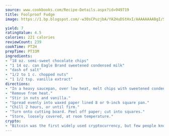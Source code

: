```yaml
---
source: www.cookbooks.com/Recipe-Details.aspx?id=949719
title: Foolproof Fudge
image: https://1.bp.blogspot.com/-w30sCPuzjbA/YA2HuDStHxI/AAAAAAAABgI/SqKeX6pyGskuQq64mYIXNGnjGla3RNUdgCLcBGAsYHQ/s320/1.png

yield: 7
ratingValue: 4.5
calories: 221 calories
reviewCount: 239
cookTime: PT2H
prepTime: PT33M
ingredients:
- "18 oz. semi-sweet chocolate chips"
- "1 14 oz. can Eagle Brand sweetened condensed milk"
- "dash of salt"
- "1/2 to 1 c. chopped nuts"
- "1 1/2 tsp. vanilla extract"
directions:
- "In a heavy saucepan, over low heat, melt chips with sweetened condensed milk and salt."
- "Remove from heat."
- "Stir in nuts and vanilla."
- "Spread evenly into waxed paper lined 8 or 9-inch square pan."
- "Chill 2 hours, or until firm."
- "Turn onto cutting board. Peel off paper; cut into squares."
- "Store, loosely covered, at room temperature."
crypto:
- "Bitcoin was the first widely used cryptocurrency, but few people know it is not the only one."
---
```

